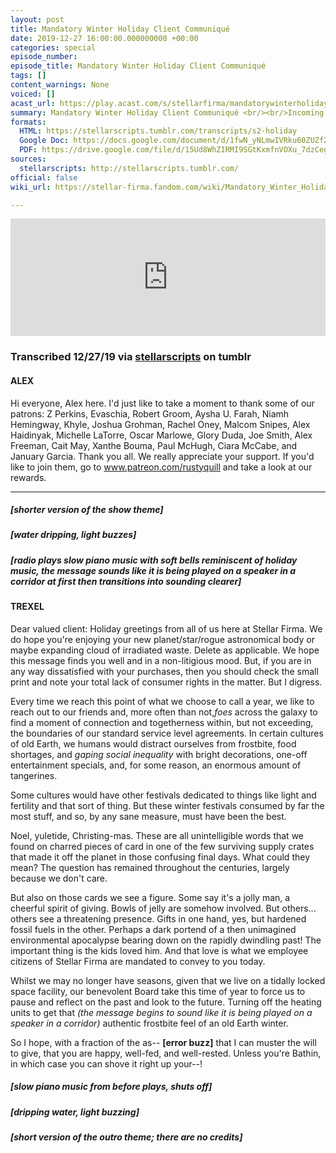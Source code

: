 ```yaml
---
layout: post
title: Mandatory Winter Holiday Client Communiqué
date: 2019-12-27 16:00:00.000000000 +00:00
categories: special
episode_number: 
episode_title: Mandatory Winter Holiday Client Communiqué
tags: []
content_warnings: None
voiced: []
acast_url: https://play.acast.com/s/stellarfirma/mandatorywinterholidayclientcommunique
summary: Mandatory Winter Holiday Client Communiqué <br/><br/>Incoming Message from Line Manager Hartro Piltz... Message reads- <br/><br/>“So help me Trexel, if you don’t do this board forsaken message I will personally see to it that you spend the next year picking my toenails out of your soft pallet! RECORD A MESSAGE FOR YOUR CLIENTS!” <br/><br/>Response from Consultant Trexel Geistman- <br/><br/>*ERROR* MESSAGE UNREADABLE, APPEARS TO BE COMPRISED OF WAILING AND GNASHING OF TEETH <br/><br/>… <br/><br/>… <br/><br/>… <br/><br/>Audio attachment received from Consultant Trexel Geistman with following notation- <br/><br/>“Take your flesh and be gone incalcitrant star devil!”
formats: 
  HTML: https://stellarscripts.tumblr.com/transcripts/s2-holiday
  Google Doc: https://docs.google.com/document/d/1fwN_yNLmwIVRku60ZUZfZevoJEQYoVAqC7xpw8PeBJU/edit
  PDF: https://drive.google.com/file/d/15Ud8WhZIRMI9SGtKxmfnVOXu_7dzCegq/view?usp=sharing
sources:
  stellarscripts: http://stellarscripts.tumblr.com/
official: false
wiki_url: https://stellar-firma.fandom.com/wiki/Mandatory_Winter_Holiday_Client_Communiqu%C3%A9

---
```


<iframe title="Embed Player" width="100%" height="188px" src="https://embed.acast.com/stellarfirma/mandatorywinterholidayclientcommunique" scrolling="no" frameBorder="0" style="border:none;overflow:hidden;"></iframe>

### Transcribed 12/27/19 via [stellarscripts](https://stellarscripts.tumblr.com/) on tumblr

#### ALEX

Hi everyone, Alex here. I'd just like to take a moment to thank some of our patrons: Z Perkins, Evaschia, Robert Groom, Aysha U. Farah, Niamh Hemingway, Khyle, Joshua Grohman, Rachel Oney, Malcom Snipes, Alex Haidinyak, Michelle LaTorre, Oscar Marlowe, Glory Duda, Joe Smith, Alex Freeman, Cait May, Xanthe Bouma, Paul McHugh, Ciara McCabe, and January Garcia. Thank you all. We really appreciate your support. If you'd like to join them, go to www.patreon.com/rustyquill and take a look at our rewards.

------

##### [shorter version of the show theme]

##### [water dripping, light buzzes]

##### [radio plays slow piano music with soft bells reminiscent of holiday music, the message sounds like it is being played on a speaker in a corridor at first then transitions into sounding clearer]

#### TREXEL

Dear valued client: Holiday greetings from all of us here at Stellar Firma. We do hope you're enjoying your new planet/star/rogue astronomical body or maybe expanding cloud of irradiated waste. Delete as applicable. We hope this message finds you well and in a non-litigious mood. But, if you are in any way dissatisfied with your purchases, then you should check the small print and note your total lack of consumer rights in the matter. But I digress.

Every time we reach this point of what we choose to call a year, we like to reach out to our friends and, more often than not,*foes* across the galaxy to find a moment of connection and togetherness within, but not exceeding, the boundaries of our standard service level agreements. In certain cultures of old Earth, we humans would distract ourselves from frostbite, food shortages, and *gaping social inequality* with bright decorations, one-off entertainment specials, and, for some reason, an enormous amount of tangerines.

Some cultures would have other festivals dedicated to things like light and fertility and that sort of thing. But these winter festivals consumed by far the most stuff, and so, by any sane measure, must have been the best.

Noel, yuletide, Christing-mas. These are all unintelligible words that we found on charred pieces of card in one of the few surviving supply crates that made it off the planet in those confusing final days. What could they mean? The question has remained throughout the centuries, largely because we don't care.

But also on those cards we see a figure. Some say it's a jolly man, a cheerful spirit of giving. Bowls of jelly are somehow involved. But others... others see a threatening presence. Gifts in one hand, yes, but hardened fossil fuels in the other. Perhaps a dark portend of a then unimagined environmental apocalypse bearing down on the rapidly dwindling past! The important thing is the kids loved him. And that love is what we employee citizens of Stellar Firma are mandated to convey to you today.

Whilst we may no longer have seasons, given that we live on a tidally locked space facility, our benevolent Board take this time of year to force us to pause and reflect on the past and look to the future. Turning off the heating units to get that _(the message begins to sound like it is being played on a speaker in a corridor)_ authentic frostbite feel of an old Earth winter.

So I hope, with a fraction of the as-- __[error buzz]__ that I can muster the will to give, that you are happy, well-fed, and well-rested. Unless you're Bathin, in which case you can shove it right up your--!

##### [slow piano music from before plays, shuts off]

##### [dripping water, light buzzing]

##### [short version of the outro theme; there are no credits]
